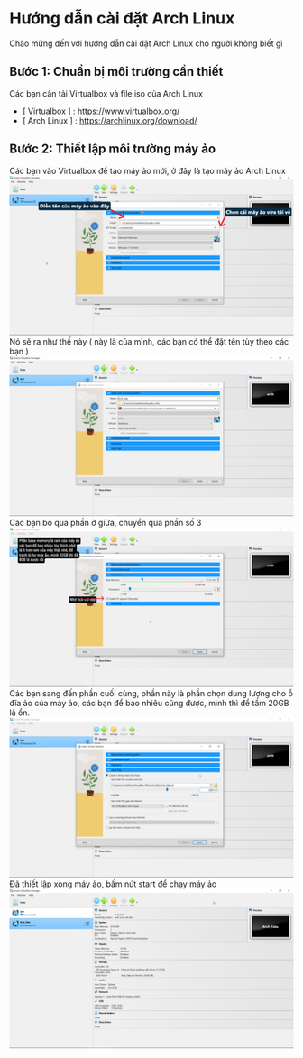 # Hướng dẫn cài đặt Arch Linux
Chào mừng đến với hướng dẫn cài đặt Arch Linux cho người không biết gì
## Bước 1: Chuẩn bị môi trường cần thiết
Các bạn cần tải Virtualbox và file iso của Arch Linux
- [ Virtualbox ] : https://www.virtualbox.org/
- [ Arch Linux ] : https://archlinux.org/download/
## Bước 2: Thiết lập môi trường máy ảo
Các bạn vào Virtualbox để tạo máy ảo mới, ở đây là tạo máy ảo Arch Linux
![image alt](https://github.com/LeThanhMan05082004/HuongDanCaiDatArchLinux/blob/9c9107c5c14e7a5477b5021f8de3791b733fb56d/HinhAnh/Hinh1.png)
Nó sẽ ra như thế này ( này là của mình, các bạn có thể đặt tên tùy theo các bạn )
![image alt](https://github.com/LeThanhMan05082004/HuongDanCaiDatArchLinux/blob/c107be81cf98223b1715a164386a5d6825bc6781/HinhAnh/Hinh2.png)
Các bạn bỏ qua phần ở giữa, chuyển qua phần số 3
![image alt](https://github.com/LeThanhMan05082004/HuongDanCaiDatArchLinux/blob/f432fd7de0dee12329eb66e576e5d0f7d2f03c54/HinhAnh/Hinh3.png)
Các bạn sang đến phần cuối cùng, phần này là phần chọn dung lượng cho ỗ đĩa ảo của máy ảo, các bạn để bao nhiêu cũng được, mình thì để tầm 20GB là ổn.
![image alt](https://github.com/LeThanhMan05082004/HuongDanCaiDatArchLinux/blob/c3059c5ff68557ce0b95e5f0af588eb505250a90/HinhAnh/Hinh4.png)
Đã thiết lập xong máy ảo, bấm nút start để chạy máy ảo
![image alt](https://github.com/LeThanhMan05082004/HuongDanCaiDatArchLinux/blob/e2d4e07426ac9d4206d0015edbe150c1439ca643/HinhAnh/Hinh5.png)
